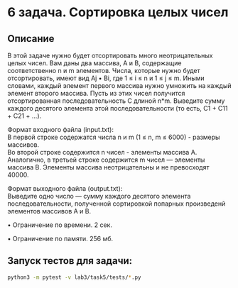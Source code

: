# 6 задача. Сортировка целых чисел
## Описание

В этой задаче нужно будет отсортировать много неотрицательных целых чисел.
Вам даны два массива, А и В, содержащие соответственно n и m элементов.
Числа, которые нужно будет отсортировать, имеют вид Aj • Вi, где 1 ≤ i ≤ n и 1 ≤ j ≤ m. Иными словами, каждый элемент первого массива нужно умножить на каждый элемент второго массива.
Пусть из этих чисел получится отсортированная последовательность С длиной
n*m. Выведите сумму каждого десятого элемента этой последовательности (то есть, C1 + C11 + C21 + ...).

Формат входного файла (input.txt):\
В первой строке содержатся числа n и m (1 ≤ n, m ≤ 6000) - размеры массивов.\
Во второй строке содержится n чисел - элементы массива А. Аналогично, в третьей строке содержится m чисел — элементы массива В. Элементы массива неотрицательны и не превосходят 40000.

Формат выходного файла (output.txt):\
Выведите одно число — сумму каждого десятого элемента последовательности, полученной сортировкой попарных произведенй элементов массивов А и В.

• Ограничение по времени. 2 сек.

• Ограничение по памяти. 256 мб.

## Запуск тестов для задачи:

```bash
python3 -m pytest -v lab3/task5/tests/*.py
